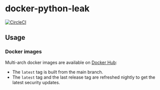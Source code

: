 # docker-python-leak

[![CircleCI](https://circleci.com/gh/AdrienKuhn/python-leak/tree/main.svg?style=shield&circle-token=81e828d3e020ee2a089b36855fad5d05ba5d62d1)](https://circleci.com/gh/AdrienKuhn/python-leak/tree/main)

## Usage

### Docker images

Multi-arch docker images are available on [Docker Hub](https://hub.docker.com/r/krewh/python-leak):

* The `latest` tag is built from the main branch.  
* The `latest` tag and the last release tag are refreshed nightly to get the latest security updates.

